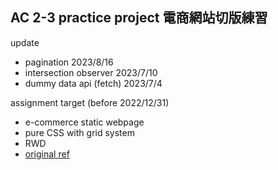 ## AC 2-3 practice project 電商網站切版練習 
update
- pagination 2023/8/16
- intersection observer 2023/7/10
- dummy data api (fetch) 2023/7/4

assignment target (before 2022/12/31)
- e-commerce static webpage
- pure CSS with grid system
- RWD
- [original ref](https://assets-lighthouse.alphacamp.co/uploads/image/file/15009/Tshirt-fullscreenshot.png)
